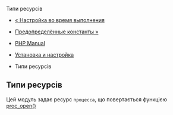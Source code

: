 Типи ресурсів

-   [« Настройка во время выполнения](exec.configuration.html)
    
-   [Предопределённые константы »](exec.constants.html)
    
-   [PHP Manual](index.html)
    
-   [Установка и настройка](exec.setup.html)
    
-   Типи ресурсів
    

## Типи ресурсів

Цей модуль задає ресурс `процесса`, що повертається функцією [proc\_open()](function.proc-open.html)
